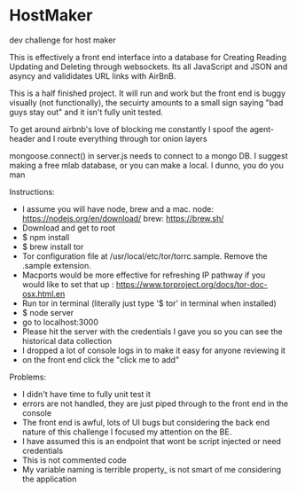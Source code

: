 # HostMaker

dev challenge for host maker

This is effectively a front end interface into a database for Creating Reading Updating and Deleting through websockets. Its all JavaScript and JSON and asyncy and valididates URL links with AirBnB.

This is a half finished project. It will run and work but the front end is buggy visually (not functionally), the secuirty amounts to a small sign saying "bad guys stay out" and it isn't fully unit tested. 

To get around airbnb's love of blocking me constantly I spoof the agent-header and I route everything through tor onion layers

mongoose.connect() in server.js needs to connect to a mongo DB. I suggest making a free mlab database, or you can make a local. I dunno, you do you man

Instructions: 

- I assume you will have node, brew and a mac. node: https://nodejs.org/en/download/ brew: https://brew.sh/
- Download and get to root
- $ npm install
- $ brew install tor
- Tor configuration file at /usr/local/etc/tor/torrc.sample. Remove the .sample extension.
- Macports would be more effective for refreshing IP pathway if you would like to set that up : https://www.torproject.org/docs/tor-doc-osx.html.en
- Run tor in terminal (literally just type '$ tor' in terminal when installed)
- $ node server
- go to localhost:3000
- Please hit the server with the credentials I gave you so you can see the historical data collection
- I dropped a lot of console logs in to make it easy for anyone reviewing it
- on the front end click the "click me to add"

Problems: 
- I didn't have time to fully unit test it
- errors are not handled, they are just piped through to the front end in the console
- The front end is awful, lots of UI bugs but considering the back end nature of this challenge I focused my attention on the BE.
- I have assumed this is an endpoint that wont be script injected or need credentials
- This is not commented code
- My variable naming is terrible property_ is not smart of me considering the application
